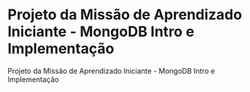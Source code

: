 # Projeto da Missão de Aprendizado Iniciante - MongoDB Intro e Implementação
 Projeto da Missão de Aprendizado Iniciante - MongoDB Intro e Implementação
